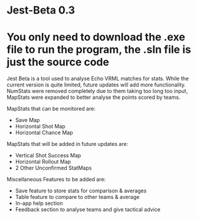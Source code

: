 # Jest-Beta 0.3 #
# You only need to download the .exe file to run the program, the .sln file is just the source code #

Jest Beta is a tool used to analyse Echo VRML matches for stats. While the current version is quite limited, future updates will add more functionality. NumStats were removed completely due to them taking too long too input, MapStats were expanded to better analyse the points scored by teams.

MapStats that can be monitored are:
- Save Map
- Horizontal Shot Map
- Horizontal Chance Map

MapStats that will be added in future updates are:
- Vertical Shot Success Map
- Horizontal Rollout Map
- 2 Other Unconfirmed StatMaps

Miscellaneous Features to be added are:
- Save feature to store stats for comparison & averages
- Table feature to compare to other teams & average
- In-app help section
- Feedback section to analyse teams and give tactical advice
